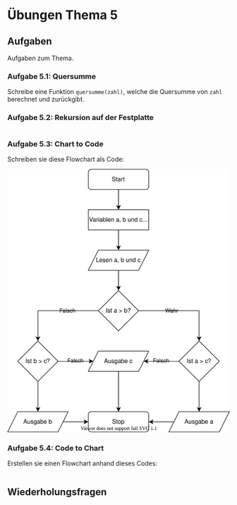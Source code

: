 # Übungen Thema 5

## Aufgaben

Aufgaben zum Thema.

### Aufgabe 5.1: Quersumme

Schreibe eine Funktion `quersumme(zahl)`, welche die Quersumme von `zahl` berechnet und zurückgibt.

### Aufgabe 5.2: Rekursion auf der Festplatte

```py

```


### Aufgabe 5.3: Chart to Code

Schreiben sie diese Flowchart als Code:

![diagram](../diagram.svg)

### Aufgabe 5.4: Code to Chart

Erstellen sie einen Flowchart anhand dieses Codes:

```py

```

## Wiederholungsfragen